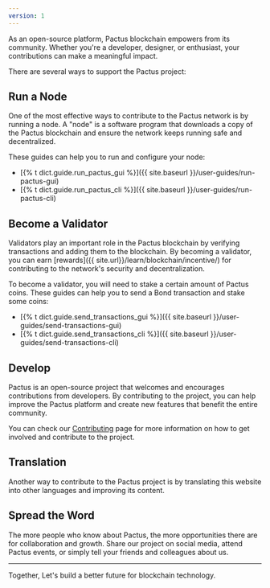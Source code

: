```yaml
---
version: 1
---
```


As an open-source platform, Pactus blockchain empowers from its community.
Whether you're a developer, designer, or enthusiast, your contributions can make a meaningful impact.

There are several ways to support the Pactus project:

## Run a Node

One of the most effective ways to contribute to the Pactus network is by running a node.
A "node" is a software program that downloads a copy of the Pactus blockchain and
ensure the network keeps running safe and decentralized.

These guides can help you to run and configure your node:

- [{% t dict.guide.run_pactus_gui %}]({{ site.baseurl }}/user-guides/run-pactus-gui)
- [{% t dict.guide.run_pactus_cli %}]({{ site.baseurl }}/user-guides/run-pactus-cli)

<!-- - [{% t dict.guide.run_pactus_docker %}]({{ site.baseurl }}/user-guides/run-pactus-docker) -->

## Become a Validator

Validators play an important role in the Pactus blockchain by verifying transactions and
adding them to the blockchain.
By becoming a validator, you can earn [rewards]({{ site.url}}/learn/blockchain/incentive/)
for contributing to the network's security and decentralization.

To become a validator, you will need to stake a certain amount of Pactus coins.
These guides can help you to send a Bond transaction and stake some coins:

- [{% t dict.guide.send_transactions_gui %}]({{ site.baseurl }}/user-guides/send-transactions-gui)
- [{% t dict.guide.send_transactions_cli %}]({{ site.baseurl }}/user-guides/send-transactions-cli)

## Develop

Pactus is an open-source project that welcomes and encourages contributions from developers.
By contributing to the project, you can help improve the Pactus platform and create new features that
benefit the entire community.

You can check our [Contributing](https://github.com/pactus-project/pactus/blob/main/.github/CONTRIBUTING.md) page
for more information on how to get involved and contribute to the project.

## Translation

Another way to contribute to the Pactus project is by translating this website into other languages and
improving its content.

## Spread the Word

The more people who know about Pactus, the more opportunities there are for collaboration and growth.
Share our project on social media, attend Pactus events, or simply tell your friends and colleagues about us.

---

Together, Let's build a better future for blockchain technology.
